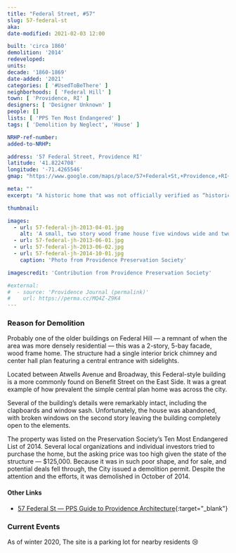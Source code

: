 ```yaml
---
title: "Federal Street, #57"
slug: 57-federal-st
aka: 
date-modified: 2021-02-03 12:00

built: 'circa 1860'
demolition: '2014'
redeveloped: 
units:
decade: '1860-1869'
date-added: '2021'
categories: [ '#UsedToBeThere' ]
neighborhoods: [ 'Federal Hill' ]
town: [ 'Providence, RI' ]
designers: [ 'Designer Unknown' ]
people: []
lists: [ 'PPS Ten Most Endangered' ]
tags: [ 'Demolition by Neglect', 'House' ]

NRHP-ref-number:
added-to-NRHP:

address: '57 Federal Street, Providence RI'
latitude: '41.8224708'
longitude: '-71.4265546'
gmap: "https://www.google.com/maps/place/57+Federal+St,+Providence,+RI+02903/@41.8224708,-71.4265546,16z/data=!4m13!1m7!3m6!1s0x89e4450cbedfeda5:0xf5683ffd675d0468!2s57+Federal+St,+Providence,+RI+02903!3b1!8m2!3d41.8223814!4d-71.4226846!3m4!1s0x89e4450cbedfeda5:0xf5683ffd675d0468!8m2!3d41.8223814!4d-71.4226846"

meta: ""
excerpt: "A historic home that was not officially verified as “historic”, therefore it was unprotected from demolition by neglect"

thumbnail: 

images:
  - url: 57-federal-jh-2013-04-01.jpg
    alt: 'A small, two story wood frame house five windows wide and two window bays deep with a simple gable roof'
  - url: 57-federal-jh-2013-06-01.jpg
  - url: 57-federal-jh-2013-06-02.jpg
  - url: 57-federal-jh-2014-10-01.jpg
    caption: 'Photo from Providence Preservation Society'

imagescredit: 'Contribution from Providence Preservation Society'

#external:
#  - source: 'Providence Journal (permalink)'
#    url: https://perma.cc/MQ4Z-Z9K4
---
```


### Reason for Demolition

Probably one of the older buildings on Federal Hill — a remnant of when the area was more densely residential — this was a 2-story, 5-bay facade, wood frame home. The structure had a single interior brick chimney and center hall plan featuring a central entrance with sidelights. 

Located between Atwells Avenue and Broadway, this Federal-style building is a more commonly found on Benefit Street on the East Side. It was a great example of how prevalent the simple central plan home was across the city. 

Several of the building’s details were remarkably intact, including the clapboards and window sash. Unfortunately, the house was abandoned, with broken windows on the second story leaving the building completely open to the elements. 

The property was listed on the Preservation Society’s Ten Most Endangered List of 2014. Several local organizations and individual investors tried to purchase the home, but the asking price was too high given the state of the structure — $125,000. Because it was in such poor shape, and for sale, and potential deals fell through, the City issued a demolition permit. Despite the attention and the efforts, it was demolished in October of 2014. 

#### Other Links

+ [57 Federal St — PPS Guide to Providence Architecture](//guide.ppsri.org/property/57-federal-street){:target="_blank"}


### Current Events

As of winter 2020, The site is a parking lot for nearby residents 😢 
